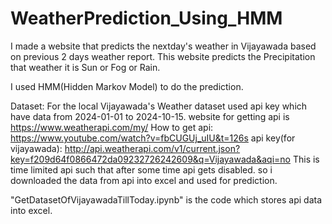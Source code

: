 # WeatherPrediction_Using_HMM

I made a website that predicts the nextday's weather in Vijayawada based on previous 2 days weather report.
This website predicts the Precipitation that weather it is Sun or Fog or Rain.

I used HMM(Hidden Markov Model) to do the prediction.

Dataset:
For the local Vijayawada's Weather dataset used api key which have data from 2024-01-01 to 2024-10-15.
website for getting api is https://www.weatherapi.com/my/
How to get api: https://www.youtube.com/watch?v=fbCUGUj_uIU&t=126s
api key(for vijayawada): http://api.weatherapi.com/v1/current.json?key=f209d64f0866472da09232726242609&q=Vijayawada&aqi=no
This is time limited api such that after some time api gets disabled. so i downloaded the data from api into excel and used for prediction.

"GetDatasetOfVijayawadaTillToday.ipynb" is the code which stores api data into excel.
